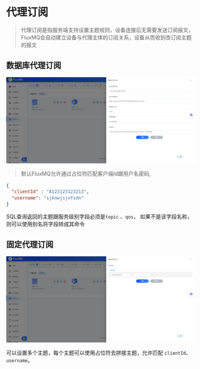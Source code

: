 # 代理订阅

> 代理订阅是指服务端支持设置主题规则，设备连接后无需要发送订阅报文，FluxMQ会自动建立设备与代理主体的订阅关系，设备从而收到改订阅主题的报文



## 数据库代理订阅

![img.png](../../assets/images/proxysub1.png)

> 默认FluxMQ允许通过占位符匹配客户端Id跟用户名密码,

```json
{
  "clientId" : "A123123123213",
  "username": "sjknwjsjnfsdn"
}

```
SQL查询返回的主题跟服务级别字段必须是`topic` 、`qos`， 如果不是该字段名称，则可以使用别名将字段转成其命令



## 固定代理订阅
![img.png](../../assets/images/proxysub2.png)

可以设置多个主题，每个主题可以使用占位符去拼接主题，允许匹配 `clientId`、 `username`。

